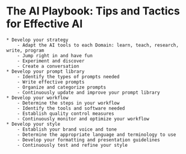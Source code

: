 # The AI Playbook: Tips and Tactics for Effective AI

    * Develop your strategy
        - Adapt the AI tools to each Domain: learn, teach, research, write, program
        - Jump right in and have fun
        - Experiment and discover
        - Create a conversation
    * Develop your prompt library
        - Identify the types of prompts needed
        - Write effective prompts
        - Organize and categorize prompts
        - Continuously update and improve your prompt library
    * Develop your workflow
        - Determine the steps in your workflow
        - Identify the tools and software needed
        - Establish quality control measures
        - Continuously monitor and optimize your workflow
    * Develop your style
        - Establish your brand voice and tone
        - Determine the appropriate language and terminology to use
        - Develop your formatting and presentation guidelines
        - Continuously test and refine your style
